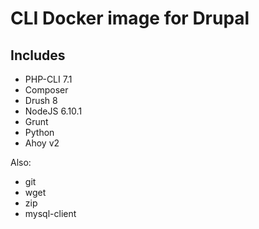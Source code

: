 # CLI Docker image for Drupal

## Includes

- PHP-CLI 7.1
- Composer
- Drush 8
- NodeJS 6.10.1
- Grunt
- Python
- Ahoy v2

Also:

- git
- wget
- zip
- mysql-client

